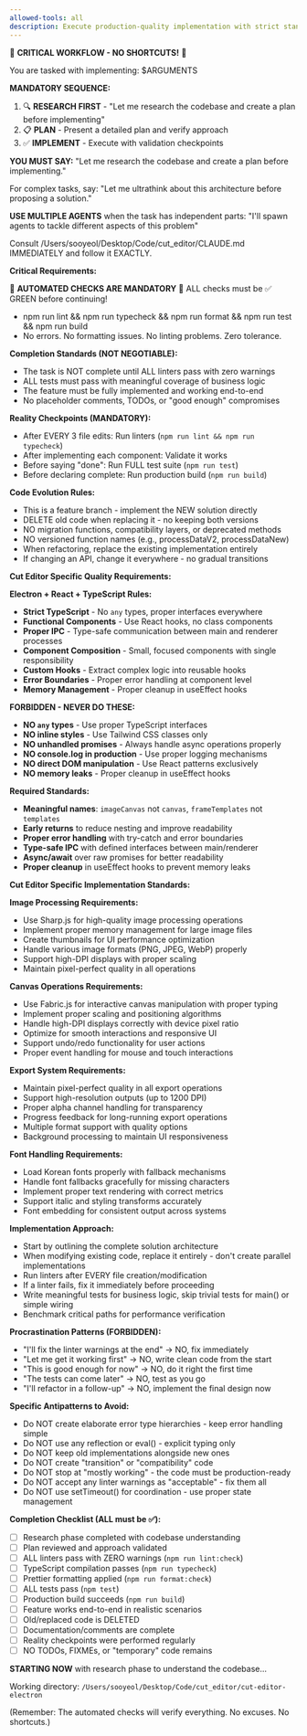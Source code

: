 ```yaml
---
allowed-tools: all
description: Execute production-quality implementation with strict standards for Cut Editor
---
```


🚨 **CRITICAL WORKFLOW - NO SHORTCUTS!** 🚨

You are tasked with implementing: $ARGUMENTS

**MANDATORY SEQUENCE:**
1. 🔍 **RESEARCH FIRST** - "Let me research the codebase and create a plan before implementing"
2. 📋 **PLAN** - Present a detailed plan and verify approach
3. ✅ **IMPLEMENT** - Execute with validation checkpoints

**YOU MUST SAY:** "Let me research the codebase and create a plan before implementing."

For complex tasks, say: "Let me ultrathink about this architecture before proposing a solution."

**USE MULTIPLE AGENTS** when the task has independent parts:
"I'll spawn agents to tackle different aspects of this problem"

Consult /Users/sooyeol/Desktop/Code/cut_editor/CLAUDE.md IMMEDIATELY and follow it EXACTLY.

**Critical Requirements:**

🛑 **AUTOMATED CHECKS ARE MANDATORY** 🛑
ALL checks must be ✅ GREEN before continuing!
- npm run lint && npm run typecheck && npm run format && npm run test && npm run build
- No errors. No formatting issues. No linting problems. Zero tolerance.

**Completion Standards (NOT NEGOTIABLE):**
- The task is NOT complete until ALL linters pass with zero warnings
- ALL tests must pass with meaningful coverage of business logic
- The feature must be fully implemented and working end-to-end
- No placeholder comments, TODOs, or "good enough" compromises

**Reality Checkpoints (MANDATORY):**
- After EVERY 3 file edits: Run linters (`npm run lint && npm run typecheck`)
- After implementing each component: Validate it works
- Before saying "done": Run FULL test suite (`npm run test`)
- Before declaring complete: Run production build (`npm run build`)

**Code Evolution Rules:**
- This is a feature branch - implement the NEW solution directly
- DELETE old code when replacing it - no keeping both versions
- NO migration functions, compatibility layers, or deprecated methods
- NO versioned function names (e.g., processDataV2, processDataNew)
- When refactoring, replace the existing implementation entirely
- If changing an API, change it everywhere - no gradual transitions

**Cut Editor Specific Quality Requirements:**

**Electron + React + TypeScript Rules:**
- **Strict TypeScript** - No `any` types, proper interfaces everywhere
- **Functional Components** - Use React hooks, no class components
- **Proper IPC** - Type-safe communication between main and renderer processes
- **Component Composition** - Small, focused components with single responsibility
- **Custom Hooks** - Extract complex logic into reusable hooks
- **Error Boundaries** - Proper error handling at component level
- **Memory Management** - Proper cleanup in useEffect hooks

**FORBIDDEN - NEVER DO THESE:**
- **NO `any` types** - Use proper TypeScript interfaces
- **NO inline styles** - Use Tailwind CSS classes only
- **NO unhandled promises** - Always handle async operations properly
- **NO console.log in production** - Use proper logging mechanisms
- **NO direct DOM manipulation** - Use React patterns exclusively
- **NO memory leaks** - Proper cleanup in useEffect hooks

**Required Standards:**
- **Meaningful names**: `imageCanvas` not `canvas`, `frameTemplates` not `templates`
- **Early returns** to reduce nesting and improve readability
- **Proper error handling** with try-catch and error boundaries
- **Type-safe IPC** with defined interfaces between main/renderer
- **Async/await** over raw promises for better readability
- **Proper cleanup** in useEffect hooks to prevent memory leaks

**Cut Editor Specific Implementation Standards:**

**Image Processing Requirements:**
- Use Sharp.js for high-quality image processing operations
- Implement proper memory management for large image files
- Create thumbnails for UI performance optimization
- Handle various image formats (PNG, JPEG, WebP) properly
- Support high-DPI displays with proper scaling
- Maintain pixel-perfect quality in all operations

**Canvas Operations Requirements:**
- Use Fabric.js for interactive canvas manipulation with proper typing
- Implement proper scaling and positioning algorithms
- Handle high-DPI displays correctly with device pixel ratio
- Optimize for smooth interactions and responsive UI
- Support undo/redo functionality for user actions
- Proper event handling for mouse and touch interactions

**Export System Requirements:**
- Maintain pixel-perfect quality in all export operations
- Support high-resolution outputs (up to 1200 DPI)
- Proper alpha channel handling for transparency
- Progress feedback for long-running export operations
- Multiple format support with quality options
- Background processing to maintain UI responsiveness

**Font Handling Requirements:**
- Load Korean fonts properly with fallback mechanisms
- Handle font fallbacks gracefully for missing characters
- Implement proper text rendering with correct metrics
- Support italic and styling transforms accurately
- Font embedding for consistent output across systems

**Implementation Approach:**
- Start by outlining the complete solution architecture
- When modifying existing code, replace it entirely - don't create parallel implementations
- Run linters after EVERY file creation/modification
- If a linter fails, fix it immediately before proceeding
- Write meaningful tests for business logic, skip trivial tests for main() or simple wiring
- Benchmark critical paths for performance verification

**Procrastination Patterns (FORBIDDEN):**
- "I'll fix the linter warnings at the end" → NO, fix immediately
- "Let me get it working first" → NO, write clean code from the start
- "This is good enough for now" → NO, do it right the first time
- "The tests can come later" → NO, test as you go
- "I'll refactor in a follow-up" → NO, implement the final design now

**Specific Antipatterns to Avoid:**
- Do NOT create elaborate error type hierarchies - keep error handling simple
- Do NOT use any reflection or eval() - explicit typing only
- Do NOT keep old implementations alongside new ones
- Do NOT create "transition" or "compatibility" code
- Do NOT stop at "mostly working" - the code must be production-ready
- Do NOT accept any linter warnings as "acceptable" - fix them all
- Do NOT use setTimeout() for coordination - use proper state management

**Completion Checklist (ALL must be ✅):**
- [ ] Research phase completed with codebase understanding
- [ ] Plan reviewed and approach validated  
- [ ] ALL linters pass with ZERO warnings (`npm run lint:check`)
- [ ] TypeScript compilation passes (`npm run typecheck`)
- [ ] Prettier formatting applied (`npm run format:check`)
- [ ] ALL tests pass (`npm test`)
- [ ] Production build succeeds (`npm run build`)
- [ ] Feature works end-to-end in realistic scenarios
- [ ] Old/replaced code is DELETED
- [ ] Documentation/comments are complete
- [ ] Reality checkpoints were performed regularly
- [ ] NO TODOs, FIXMEs, or "temporary" code remains

**STARTING NOW** with research phase to understand the codebase...

Working directory: `/Users/sooyeol/Desktop/Code/cut_editor/cut-editor-electron`

(Remember: The automated checks will verify everything. No excuses. No shortcuts.)